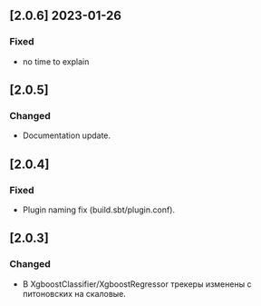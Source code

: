 ## [2.0.6] 2023-01-26
### Fixed
- no time to explain

## [2.0.5]
### Changed

- Documentation update.

## [2.0.4]
### Fixed

- Plugin naming fix (build.sbt/plugin.conf).

## [2.0.3]
### Changed

- В XgboostClassifier/XgboostRegressor трекеры изменены с питоновских на скаловые.